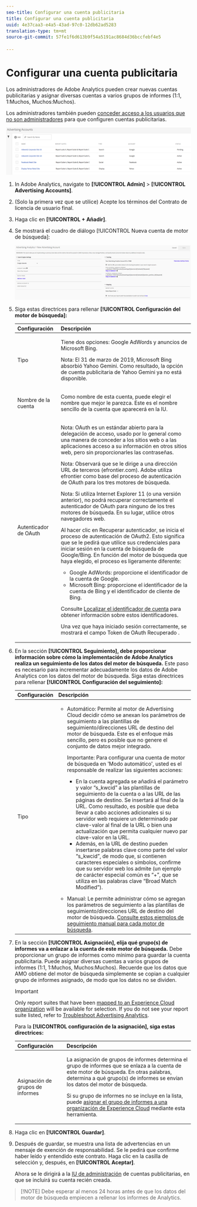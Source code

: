 ```yaml
---
seo-title: Configurar una cuenta publicitaria
title: Configurar una cuenta publicitaria
uuid: 4e37caa3-e4a5-43ad-97c0-12db62ad5283
translation-type: tm+mt
source-git-commit: 57fe1f6d613b9f54a5191ac8684d36bccfebf4e5

---
```



# Configurar una cuenta publicitaria

Los administradores de Adobe Analytics pueden crear nuevas cuentas publicitarias y asignar diversas cuentas a varios grupos de informes (1:1, 1:Muchos, Muchos:Muchos).

Los administradores también pueden [conceder acceso a los usuarios que no son administradores](/help/integrate/c-advertising-analytics/overview.md#section_FCC58EB635954A32990D4E67B52B4369) para que configuren cuentas publicitarias.

![](assets/aa_accounts.png)

1. In Adobe Analytics, navigate to **[!UICONTROL Admin]** &gt; **[!UICONTROL Advertising Accounts]**.
1. (Solo la primera vez que se utilice) Acepte los términos del Contrato de licencia de usuario final.
1. Haga clic en **[!UICONTROL + Añadir]**.
1. Se mostrará el cuadro de diálogo [!UICONTROL Nueva cuenta de motor de búsqueda]:

   ![](assets/aa_new_se_account.png)

1. Siga estas directrices para rellenar **[!UICONTROL Configuración del motor de búsqueda]:**

   <table id="table_B3BE66B7D4C54766B8FFD2C6DCD657AF"> 
    <thead> 
      <tr> 
      <th colname="col1" class="entry"> Configuración </th> 
      <th colname="col2" class="entry"> Descripción </th> 
      </tr>
    </thead>
    <tbody> 
      <tr> 
      <td colname="col1"> <p>Tipo </p> </td> 
      <td colname="col2"> <p>Tiene dos opciones: Google AdWords y anuncios de Microsoft Bing. </p> <p>Nota: El 31 de marzo de 2019, Microsoft Bing absorbió Yahoo Gemini. Como resultado, la opción de cuenta publicitaria de Yahoo Gemini ya no está disponible.  </p> </td> 
      </tr> 
      <tr> 
      <td colname="col1"> <p>Nombre de la cuenta </p> </td> 
      <td colname="col2"> <p>Como nombre de esta cuenta, puede elegir el nombre que mejor le parezca. Este es el nombre sencillo de la cuenta que aparecerá en la IU. </p> </td> 
      </tr> 
      <tr> 
      <td colname="col1"> <p>Autenticador de OAuth </p> </td> 
      <td colname="col2"> <p>Nota: OAuth es un estándar abierto para la delegación de acceso, usado por lo general como una manera de conceder a los sitios web o a las aplicaciones acceso a su información en otros sitios web, pero sin proporcionarles las contraseñas. </p> <p>Nota: Observará que se le dirige a una dirección URL de terceros (efrontier.com). Adobe utiliza efrontier como base del proceso de autenticación de OAuth para los tres motores de búsqueda. </p> <p>Nota: Si utiliza Internet Explorer 11 (o una versión anterior), no podrá recuperar correctamente el autenticador de OAuth para ninguno de los tres motores de búsqueda. En su lugar, utilice otros navegadores web. </p> <p>Al hacer clic en <span class="uicontrol">Recuperar autenticador</span>, se inicia el proceso de autenticación de OAuth2. Esto significa que se le pedirá que utilice sus credenciales para iniciar sesión en la cuenta de búsqueda de Google/Bing. En función del motor de búsqueda que haya elegido, el proceso es ligeramente diferente: </p> 
        <ul id="ul_FC9B5612F6554495B04C357CB0AB72EB"> 
        <li id="li_CD54231BFF134F83B3B5B14B34A0E1D2">Google AdWords: proporcione el identificador de la cuenta de Google. </li> 
        <li id="li_89B9D54BAA914E5DB2959B193489582E">Microsoft Bing: proporcione el identificador de la cuenta de Bing y el identificador de cliente de Bing. </li> 
        </ul> <p>Consulte <a href="/help/integrate/c-advertising-analytics/c-adanalytics-workflow/aa-locate-account-id.md"  > Localizar el identificador de cuenta</a> para obtener información sobre estos identificadores. </p> <p>Una vez que haya iniciado sesión correctamente, se mostrará el campo Token de OAuth 
        <systemoutput>
          Recuperado
        </systemoutput>. </p> </td> 
      </tr> 
    </tbody> 
    </table>

1. En la sección **[!UICONTROL Seguimiento], debe proporcionar información sobre cómo la implementación de Adobe Analytics realiza un seguimiento de los datos del motor de búsqueda.** Este paso es necesario para incrementar adecuadamente los datos de Adobe Analytics con los datos del motor de búsqueda.
Siga estas directrices para rellenar **[!UICONTROL Configuración del seguimiento]:**

   <table id="table_1AB4E31456E84ABF8209B02058259C4D"> 
    <thead> 
      <tr> 
      <th colname="col1" class="entry"> Configuración </th> 
      <th colname="col2" class="entry"> Descripción </th> 
      </tr>
    </thead>
    <tbody> 
      <tr> 
      <td colname="col1"> <p>Tipo </p> </td> 
      <td colname="col2"> 
        <ul id="ul_1C5A0502A4984E57A08417A91CCD6FFE"> 
        <li id="li_5736E38286FF494ABDDC6E85281D7F2A"> <span class="uicontrol"> Automático</span>: Permite al motor de Advertising Cloud decidir cómo se anexan los parámetros de seguimiento a las plantillas de seguimiento/direcciones URL de destino del motor de búsqueda. Este es el enfoque más sencillo, pero es posible que no genere el conjunto de datos mejor integrado. <p>Importante: Para configurar una cuenta de motor de búsqueda en 'Modo automático', usted es el responsable de realizar las siguientes acciones: 
          <ul id="ul_4FF9D1E3CC4E452BA339E0A725D29FEE"> 
            <li id="li_6F3A6D6259C0420CB7E6FD2C26A1B6E0">En la cuenta agregada se añadirá el parámetro y valor “s_kwcid” a las plantillas de seguimiento de la cuenta o a las URL de las páginas de destino. Se insertará al final de la URL. Como resultado, es posible que deba llevar a cabo acciones adicionales si su servidor web requiere un determinado par clave-valor al final de la URL o bien una actualización que permita cualquier nuevo par clave-valor en la URL. </li> 
            <li id="li_A04D4AA31A934392808639E46C86573F">Además, en la URL de destino pueden insertarse palabras clave como parte del valor “s_kwcid”, de modo que, si contienen caracteres especiales o símbolos, confirme que su servidor web los admite (un ejemplo de carácter especial común es “+”, que se utiliza en las palabras clave “Broad Match Modified”). </li> 
          </ul> </p> </li> 
        <li id="li_EAA7A7CA1E584854A7EC1E43E13B63FE"><span class="uicontrol"> Manual</span>: Le permite administrar cómo se agregan los parámetros de seguimiento a las plantillas de seguimiento/direcciones URL de destino del motor de búsqueda. <a href="/help/integrate/c-advertising-analytics/c-adanalytics-workflow/aa-manual-vs-automatic-tracking.md"  > Consulte estos ejemplos de seguimiento manual para cada motor de búsqueda</a>. </li> 
        </ul> </td> 
      </tr> 
    </tbody> 
    </table>

1. En la sección **[!UICONTROL Asignación], elija qué grupo(s) de informes va a enlazar a la cuenta de este motor de búsqueda.** Debe proporcionar un grupo de informes como mínimo para guardar la cuenta publicitaria. Puede asignar diversas cuentas a varios grupos de informes (1:1, 1:Muchos, Muchos:Muchos). Recuerde que los datos que AMO obtiene del motor de búsqueda simplemente se copian a cualquier grupo de informes asignado, de modo que los datos no se dividen.

   >[!IMPORTANT]
   >
   >Only report suites that have been [mapped to an Experience Cloud organization](https://marketing.adobe.com/resources/help/en_US/mcloud/map-report-suite.html) will be available for selection. If you do not see your report suite listed, refer to [Troubleshoot Advertising Analytics](/help/integrate/c-advertising-analytics/c-adanalytics-workflow/aa-troubleshooting.md).

   Para la **[!UICONTROL configuración de la asignación], siga estas directrices:**

   <table id="table_AF876DC40F97403882C0AA528BD204FF"> 
    <thead> 
      <tr> 
      <th colname="col1" class="entry"> Configuración </th> 
      <th colname="col2" class="entry"> Descripción </th> 
      </tr>
    </thead>
    <tbody> 
      <tr> 
      <td colname="col1"> <p>Asignación de grupos de informes </p> </td> 
      <td colname="col2"> <p>La asignación de grupos de informes determina el grupo de informes que se enlaza a la cuenta de este motor de búsqueda. En otras palabras, determina a qué grupo(s) de informes se envían los datos del motor de búsqueda. </p> <p>Si su grupo de informes no se incluye en la lista, puede <a href="https://marketing.adobe.com/resources/help/en_US/mcloud/map-report-suite.html"  >asignar el grupo de informes a una organización de Experience Cloud</a> mediante esta herramienta. </p> </td> 
      </tr> 
    </tbody> 
    </table>

1. Haga clic en **[!UICONTROL Guardar]**.
1. Después de guardar, se muestra una lista de advertencias en un mensaje de exención de responsabilidad. Se le pedirá que confirme haber leído y entendido este contrato. Haga clic en la casilla de selección y, después, en **[!UICONTROL Aceptar]**.

   Ahora se le dirigirá a la [IU de administración](/help/integrate/c-advertising-analytics/c-adanalytics-workflow/aa-manage-ad-accounts.md) de cuentas publicitarias, en que se incluirá su cuenta recién creada.

> [!NOTE] Debe esperar al menos 24 horas antes de que los datos del motor de búsqueda empiecen a rellenar los informes de Analytics.

